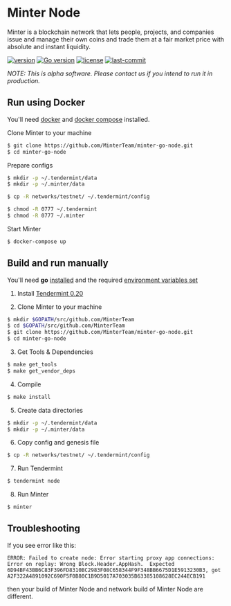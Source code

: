 # Minter Node

Minter is a blockchain network that lets people, projects, and companies issue and manage their own coins and trade them at a fair market price with absolute and instant liquidity.

[![version](https://img.shields.io/github/tag/MinterTeam/minter-go-node.svg)](https://github.com/MinterTeam/minter-go-node/releases/latest)
[![Go version](https://img.shields.io/badge/go-1.10-blue.svg)](https://github.com/moovweb/gvm)
[![license](https://img.shields.io/github/license/MinterTeam/minter-go-node.svg)](https://github.com/MinterTeam/minter-go-node/blob/master/LICENSE)
[![last-commit](https://img.shields.io/github/last-commit/MinterTeam/minter-go-node.svg)](https://github.com/MinterTeam/minter-go-node/commits/master)


_NOTE: This is alpha software. Please contact us if you intend to run it in production._

## Run using Docker

You'll need [docker](https://docker.com/) and [docker compose](https://docs.docker.com/compose/) installed.

Clone Minter to your machine
```bash
$ git clone https://github.com/MinterTeam/minter-go-node.git
$ cd minter-go-node
```

Prepare configs
```bash
$ mkdir -p ~/.tendermint/data
$ mkdir -p ~/.minter/data

$ cp -R networks/testnet/ ~/.tendermint/config

$ chmod -R 0777 ~/.tendermint
$ chmod -R 0777 ~/.minter 
```

Start Minter
```bash
$ docker-compose up
```

## Build and run manually

You'll need **go** [installed](https://golang.org/doc/install) and the required
[environment variables set](https://github.com/tendermint/tendermint/wiki/Setting-GOPATH)

1. Install [Tendermint 0.20](https://github.com/tendermint/tendermint/blob/master/docs/install.rst)

2. Clone Minter to your machine
```bash
$ mkdir $GOPATH/src/github.com/MinterTeam
$ cd $GOPATH/src/github.com/MinterTeam
$ git clone https://github.com/MinterTeam/minter-go-node.git
$ cd minter-go-node
```

3. Get Tools & Dependencies

```bash
$ make get_tools
$ make get_vendor_deps
```

4. Compile
```bash
$ make install
```

5. Create data directories
```bash
$ mkdir -p ~/.tendermint/data
$ mkdir -p ~/.minter/data
```

6. Copy config and genesis file
```bash
$ cp -R networks/testnet/ ~/.tendermint/config
```

7. Run Tendermint
```bash
$ tendermint node
```

8. Run Minter

```bash
$ minter
```

## Troubleshooting

If you see error like this: 

```
ERROR: Failed to create node: Error starting proxy app connections: Error on replay: Wrong Block.Header.AppHash.  Expected 6D94BF43BB6C83F396FD8310BC2983F08C658344F9F348BB6675D1E5913230B3, got A2F322A4891092C690F5F0B80C1B9D5017A703035B63385108628EC244ECB191 
```

then your build of Minter Node and network build of Minter Node are different.